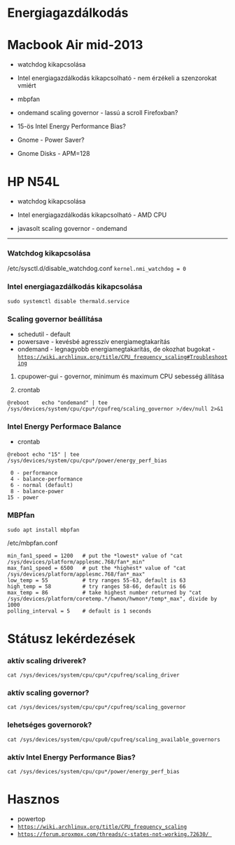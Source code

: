 # Energiagazdálkodás

# Macbook Air mid-2013

- watchdog kikapcsolása

- Intel energiagazdálkodás kikapcsolható - nem érzékeli a szenzorokat vmiért

- mbpfan

- ondemand scaling governor - lassú a scroll Firefoxban?

- 15-ös Intel Energy Performance Bias?

- Gnome - Power Saver?

- Gnome Disks - APM=128

# HP N54L

- watchdog kikapcsolása

- Intel energiagazdálkodás kikapcsolható - AMD CPU

- javasolt scaling governor - ondemand


---

### Watchdog kikapcsolása
/etc/sysctl.d/disable_watchdog.conf
`kernel.nmi_watchdog = 0`

### Intel energiagazdálkodás kikapcsolása
`sudo systemctl disable thermald.service`

### Scaling governor beállítása

- schedutil - default
- powersave - kevésbé agresszív energiamegtakarítás
- ondemand - legnagyobb energiamegtakarítás, de okozhat bugokat - [`https://wiki.archlinux.org/title/CPU_frequency_scaling#Troubleshooting`](https://wiki.archlinux.org/title/CPU_frequency_scaling#Troubleshooting)

1. cpupower-gui - governor, minimum és maximum CPU sebesség állítása

2. crontab

`@reboot	echo "ondemand" | tee /sys/devices/system/cpu/cpu*/cpufreq/scaling_governor >/dev/null 2>&1`

### Intel Energy Performace Balance
- crontab

`@reboot echo "15" | tee /sys/devices/system/cpu/cpu*/power/energy_perf_bias`

```
 0 - performance
 4 - balance-performance
 6 - normal (default)
 8 - balance-power
15 - power
```

### MBPfan
```
sudo apt install mbpfan
```

/etc/mbpfan.conf

```
min_fan1_speed = 1200	# put the *lowest* value of "cat /sys/devices/platform/applesmc.768/fan*_min"
max_fan1_speed = 6500	# put the *highest* value of "cat /sys/devices/platform/applesmc.768/fan*_max"
low_temp = 55			# try ranges 55-63, default is 63
high_temp = 58			# try ranges 58-66, default is 66
max_temp = 86			# take highest number returned by "cat /sys/devices/platform/coretemp.*/hwmon/hwmon*/temp*_max", divide by 1000
polling_interval = 5	# default is 1 seconds
```

# Státusz lekérdezések

### aktív scaling driverek?
`cat /sys/devices/system/cpu/cpu*/cpufreq/scaling_driver`

### aktív scaling governor?
`cat /sys/devices/system/cpu/cpu*/cpufreq/scaling_governor`

### lehetséges governorok?
`cat /sys/devices/system/cpu/cpu0/cpufreq/scaling_available_governors`

### aktív Intel Energy Performance Bias?
`cat /sys/devices/system/cpu/cpu*/power/energy_perf_bias`

# Hasznos

- powertop
- [`https://wiki.archlinux.org/title/CPU_frequency_scaling`](https://wiki.archlinux.org/title/CPU_frequency_scaling)
- [`https://forum.proxmox.com/threads/c-states-not-working.72630/
`](https://forum.proxmox.com/threads/c-states-not-working.72630/)
